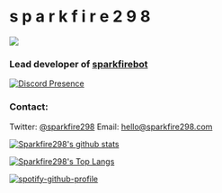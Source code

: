 # s p a r k f i r e  2  9  8

![](https://komarev.com/ghpvc/?username=sparkfire298&style=flat-square&label=Profile+views&color=7289da)


### Lead developer of [sparkfirebot](https://sparkfire298.xyz/invite)

[![Discord Presence](https://lanyard.cnrad.dev/api/683100147512770602?idleMessage=Idle)](https://discord.com/users/683100147512770602)



### Contact:
Twitter: [@sparkfire298](https://twitter.com/sparkfire298)
Email: hello@sparkfire298.com


[![Sparkfire298's github stats](https://github-readme-stats.vercel.app/api?username=sparkfire298&show_icons=true&theme=dark)](https://github.com/anuraghazra/github-readme-stats)

[![Sparkfire298's Top Langs](https://github-readme-stats.vercel.app/api/top-langs/?username=sparkfire298&layout=compact&theme=dark)](https://github.com/anuraghazra/github-readme-stats)

[![spotify-github-profile](https://spotify-github-profile.vercel.app/api/view?uid=tz70rtx0z9gleo6dbo88jjsk0&cover_image=true&theme=novatorem&bar_color=53b14f&bar_color_cover=false)](https://github.com/kittinan/spotify-github-profile)
